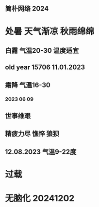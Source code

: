## 简朴网络 2024


#  处暑 天气渐凉 秋雨绵绵
## 白露 气温20-30 温度适宜
## old year 15706 11.01.2023
## 霜降 气温16-30
### 2023 06 09
## 世事维艰
## 精疲力尽 憔悴 狼狈
## 12.08.2023 气温9-22度
# 过载
# 无脑化 20241202
